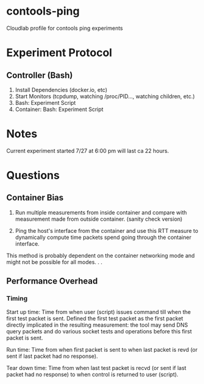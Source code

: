 # contools-ping

Cloudlab profile for contools ping experiments

# Experiment Protocol

## Controller (Bash)

1. Install Dependencies (docker.io, etc)
2. Start Monitors (tcpdump, watching /proc/PID..., watching children, etc.)
3. Bash: Experiment Script
4. Container: Bash: Experiment Script

# Notes

Current experiment started 7/27 at 6:00 pm will last ca 22 hours.

# Questions

## Container Bias

1. Run multiple measurements from inside container and compare with measurement made from outside container. (sanity check version)

2. Ping the host's interface from the container and use this RTT measure to
dynamically compute time packets spend going through the container interface.

This method is probably dependent on the container networking mode and might not be possible for all modes. . .

## Performance Overhead

### Timing

Start up time:
  Time from when user (script) issues command till when the first test packet is sent.
  Defined the first test packet as the first packet directly implicated in the resulting
  measurement: the tool may send DNS query packets and do various socket tests and operations
  before this first packet is sent.

Run time:
  Time from when first packet is sent to when last packet is revd (or sent if last packet had no response).

Tear down time:
  Time from when last test packet is recvd (or sent if last packet had no response) to when
  control is returned to user (script).


